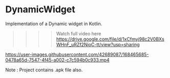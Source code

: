 # DynamicWidget
 Implementation of a Dynamic widget in Kotlin.

>>>> Watch full video here https://drive.google.com/file/d/1xCfmyj98c2V0BXsWHnF_uRZf2NioC-tt/view?usp=sharing



https://user-images.githubusercontent.com/42689087/168465685-0478a65d-7547-4f45-a002-c7c594b0c933.mp4

Note : Project contains .apk file also.

